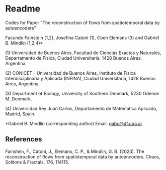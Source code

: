 # Readme

Codes for Paper "The reconstruction of flows from spatiotemporal data by autoencoders"

Facundo Fainstein (1,2), Josefina Catoni (1), Coen Elemans (3) and Gabriel B. Mindlin (1,2,4)*

(1) Universidad de Buenos Aires, Facultad de Ciencias Exactas y Naturales, Departamento de Física, Ciudad Universitaria, 1428 Buenos Aires, Argentina.

(2) CONICET - Universidad de Buenos Aires, Instituto de Física Interdisciplinaria y Aplicada (INFINA), Ciudad Universitaria, 1428 Buenos Aires, Argentina.

(3) Department of Biology, University of Southern Denmark, 5230 Odense M, Denmark.

(4) Universidad Rey Juan Carlos, Departamento de Matemática Aplicada, Madrid, Spain. 

*Gabriel B. Mindlin (corresponding author)
Email: gabo@df.uba.ar

## References

Fainstein, F., Catoni, J., Elemans, C. P., & Mindlin, G. B. (2023). The reconstruction of flows from spatiotemporal data by autoencoders. Chaos, Solitons & Fractals, 176, 114115.
